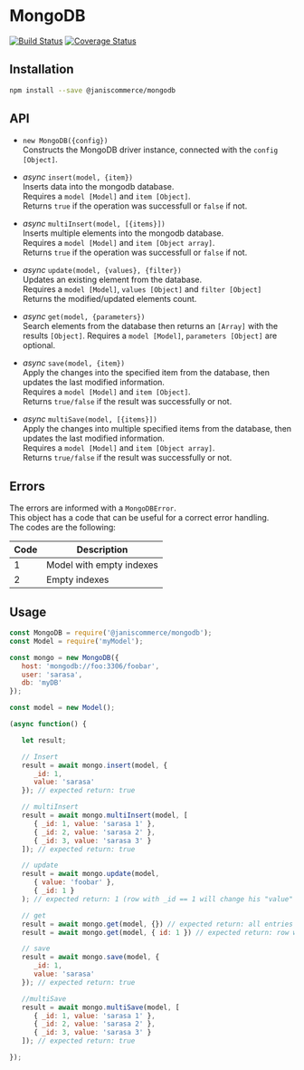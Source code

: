 # MongoDB

[![Build Status](https://travis-ci.org/janis-commerce/mongodb.svg?branch=JCN-50-mongodb)](https://travis-ci.org/janis-commerce/mongodb)
[![Coverage Status](https://coveralls.io/repos/github/janis-commerce/mongodb/badge.svg?branch=JCN-50-mongodb)](https://coveralls.io/github/janis-commerce/mongodb?branch=JCN-50-mongodb)

## Installation

```sh
npm install --save @janiscommerce/mongodb
```

## API

- `new MongoDB({config})`  
Constructs the MongoDB driver instance, connected with the `config [Object]`.  

- *async* `insert(model, {item})`  
Inserts data into the mongodb database.  
Requires a `model [Model]` and `item [Object]`.  
Returns `true` if the operation was successfull or `false` if not.  

- *async* `multiInsert(model, [{items}])`  
Inserts multiple elements into the mongodb database.  
Requires a `model [Model]` and `item [Object array]`.  
Returns `true` if the operation was successfull or `false` if not.  

- *async* `update(model, {values}, {filter})`  
Updates an existing element from the database.  
Requires a `model [Model]`, `values [Object]` and `filter [Object]`  
Returns the modified/updated elements count.  

- *async* `get(model, {parameters})`  
Search elements from the database then returns an `[Array]` with the results `[Object]`.
Requires a `model [Model]`, `parameters [Object]` are optional.  

- *async* `save(model, {item})`  
Apply the changes into the specified item from the database, then updates the last modified information.  
Requires a `model [Model]` and `item [Object]`.  
Returns `true/false` if the result was successfully or not.  

- *async* `multiSave(model, [{items}])`  
Apply the changes into multiple specified items from the database, then updates the last modified information.  
Requires a `model [Model]` and `item [Object array]`.  
Returns `true/false` if the result was successfully or not.  

## Errors

The errors are informed with a `MongoDBError`.  
This object has a code that can be useful for a correct error handling.  
The codes are the following:  

| Code | Description                   |
|------|-------------------------------|
| 1    | Model with empty indexes      |
| 2    | Empty indexes                 |

## Usage

```js
const MongoDB = require('@janiscommerce/mongodb');
const Model = require('myModel');

const mongo = new MongoDB({
   host: 'mongodb://foo:3306/foobar',
   user: 'sarasa',
   db: 'myDB'
});

const model = new Model();

(async function() {

   let result;

   // Insert
   result = await mongo.insert(model, {
      _id: 1,
      value: 'sarasa'
   }); // expected return: true

   // multiInsert
   result = await mongo.multiInsert(model, [
      { _id: 1, value: 'sarasa 1' },
      { _id: 2, value: 'sarasa 2' },
      { _id: 3, value: 'sarasa 3' }
   ]); // expected return: true

   // update
   result = await mongo.update(model,
      { value: 'foobar' },
      { _id: 1 }
   ); // expected return: 1 (row with _id == 1 will change his "value" from "sarasa" to "foobar")

   // get
   result = await mongo.get(model, {}) // expected return: all entries
   result = await mongo.get(model, { id: 1 }) // expected return: row with _id == 1

   // save
   result = await mongo.save(model, {
      _id: 1,
      value: 'sarasa'
   }); // expected return: true

   //multiSave
   result = await mongo.multiSave(model, [
      { _id: 1, value: 'sarasa 1' },
      { _id: 2, value: 'sarasa 2' },
      { _id: 3, value: 'sarasa 3' }
   ]); // expected return: true

});
```
